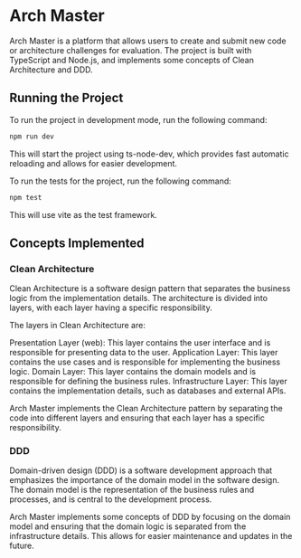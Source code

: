 # Arch Master
Arch Master is a platform that allows users to create and submit new code or architecture challenges for evaluation. The project is built with TypeScript and Node.js, and implements some concepts of Clean Architecture and DDD.

## Running the Project
To run the project in development mode, run the following command:

```bash
npm run dev
```

This will start the project using ts-node-dev, which provides fast automatic reloading and allows for easier development.

To run the tests for the project, run the following command:

```bash
npm test
```

This will use vite as the test framework.

## Concepts Implemented
### Clean Architecture
Clean Architecture is a software design pattern that separates the business logic from the implementation details. The architecture is divided into layers, with each layer having a specific responsibility.

The layers in Clean Architecture are:

Presentation Layer (web): This layer contains the user interface and is responsible for presenting data to the user.
Application Layer: This layer contains the use cases and is responsible for implementing the business logic.
Domain Layer: This layer contains the domain models and is responsible for defining the business rules.
Infrastructure Layer: This layer contains the implementation details, such as databases and external APIs.

Arch Master implements the Clean Architecture pattern by separating the code into different layers and ensuring that each layer has a specific responsibility.

### DDD
Domain-driven design (DDD) is a software development approach that emphasizes the importance of the domain model in the software design. The domain model is the representation of the business rules and processes, and is central to the development process.

Arch Master implements some concepts of DDD by focusing on the domain model and ensuring that the domain logic is separated from the infrastructure details. This allows for easier maintenance and updates in the future.

